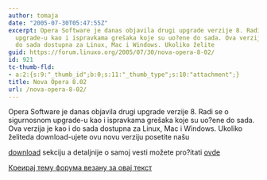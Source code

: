 ```yaml
---
author: tomaja
date: "2005-07-30T05:47:55Z"
excerpt: Opera Software je danas objavila drugi upgrade verzije 8. Radi se o sigurnosnom
  upgrade-u kao i ispravkama grešaka koje su uo?ene do sada. Ova verzija je kao i
  do sada dostupna za Linux, Mac i Windows. Ukoliko želite
guid: https://forum.linuxo.org/2005/07/30/nova-opera-8-02/
id: 921
tc-thumb-fld:
- a:2:{s:9:"_thumb_id";b:0;s:11:"_thumb_type";s:10:"attachment";}
title: Nova Opera 8.02
url: /nova-opera-8-02/
---
```

Opera Software je danas objavila drugi upgrade verzije 8. Radi se o sigurnosnom upgrade-u kao i ispravkama grešaka koje su uo?ene do sada. Ova verzija je kao i do sada dostupna za Linux, Mac i Windows. Ukoliko želite<!--break-->da download-ujete ovu novu verziju posetite našu 

[download](http://www.linuxo.org/modules.php?name=Downloads) sekciju a detaljnije o samoj vesti možete pro?itati [ovde](http://www.opera.com/announcements/en/2005/07/28/)

[Креирај тему форума везану за овај текст](https://linuxo.org/nova-tema-na-forumu/?se_pid=921)
